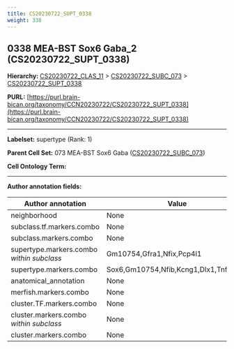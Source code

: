 ```yaml
---
title: CS20230722_SUPT_0338
weight: 338
---
```

## 0338 MEA-BST Sox6 Gaba_2 (CS20230722_SUPT_0338)
<b>Hierarchy: </b>
[CS20230722_CLAS_11](../CS20230722_CLAS_11) >
[CS20230722_SUBC_073](../CS20230722_SUBC_073) >
[CS20230722_SUPT_0338](../CS20230722_SUPT_0338)

**PURL:** [https://purl.brain-bican.org/taxonomy/CCN20230722/CS20230722_SUPT_0338](https://purl.brain-bican.org/taxonomy/CCN20230722/CS20230722_SUPT_0338)

---


**Labelset:** supertype (Rank: 1)

**Parent Cell Set:** 073 MEA-BST Sox6 Gaba ([CS20230722_SUBC_073](../CS20230722_SUBC_073))



**Cell Ontology Term:** 

[MARKER GENES.]: #


---

[TRANSFERRED ANNOTATIONS.]: #


[AUTHOR ANNOTATION FIELDS.]: #


**Author annotation fields:**

| Author annotation | Value |
|-------------------|-------|
|neighborhood|None|
|subclass.tf.markers.combo|None|
|subclass.markers.combo|None|
|supertype.markers.combo _within subclass_|Gm10754,Gfra1,Nfix,Pcp4l1|
|supertype.markers.combo|Sox6,Gm10754,Nfib,Kcng1,Dlx1,Tnfaip8l3|
|anatomical_annotation|None|
|merfish.markers.combo|None|
|cluster.TF.markers.combo|None|
|cluster.markers.combo _within subclass_|None|
|cluster.markers.combo|None|
